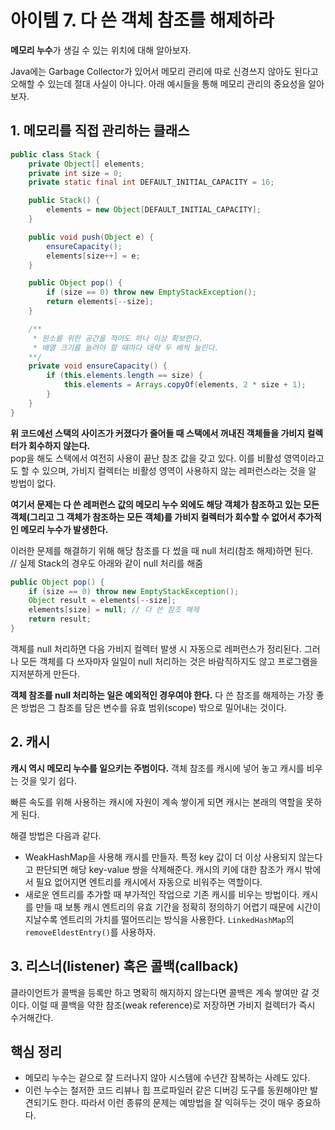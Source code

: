 # 아이템 7. 다 쓴 객체 참조를 해제하라

**메모리 누수**가 생길 수 있는 위치에 대해 알아보자.

Java에는 Garbage Collector가 있어서 메모리 관리에 따로 신경쓰지 않아도 된다고 오해할 수 있는데 절대 사실이 아니다. 아래 예시들을 통해 메모리 관리의 중요성을 알아보자.

## 1. 메모리를 직접 관리하는 클래스

```java
public class Stack {
    private Object[] elements;
    private int size = 0;
    private static final int DEFAULT_INITIAL_CAPACITY = 16;

    public Stack() {
        elements = new Object[DEFAULT_INITIAL_CAPACITY];
    }

    public void push(Object e) {
        ensureCapacity();
        elements[size++] = e;
    }

    public Object pop() {
        if (size == 0) throw new EmptyStackException();
        return elements[--size];
    }

    /**
     * 원소를 위한 공간을 적어도 하나 이상 확보한다.
     * 배열 크기를 늘려야 할 때마다 대략 두 배씩 늘린다.
    **/
    private void ensureCapacity() {
        if (this.elements.length == size) {
            this.elements = Arrays.copyOf(elements, 2 * size + 1);
        }
    }
}
```

**위 코드에선 스택의 사이즈가 커졌다가 줄어들 때 스택에서 꺼내진 객체들을 가비지 컬렉터가 회수하지 않는다.**  
pop을 해도 스택에서 여전히 사용이 끝난 참조 값을 갖고 있다. 이를 비활성 영역이라고도 할 수 있으며, 가비지 컬렉터는 비활성 영역이 사용하지 않는 레퍼런스라는 것을 알 방법이 없다.

**여기서 문제는 다 쓴 레퍼런스 값의 메모리 누수 외에도 해당 객체가 참조하고 있는 모든 객체(그리고 그 객체가 참조하는 모든 객체)를 가비지 컬렉터가 회수할 수 없어서 추가적인 메모리 누수가 발생한다.**

이러한 문제를 해결하기 위해 해당 참조를 다 썼을 때 null 처리(참조 해제)하면 된다.  
// 실제 Stack의 경우도 아래와 같이 null 처리를 해줌

```java
public Object pop() {
    if (size == 0) throw new EmptyStackException();
    Object result = elements[--size];
    elements[size] = null; // 다 쓴 참조 해제
    return result;
}
```

객체를 null 처리하면 다음 가비지 컬렉터 발생 시 자동으로 레퍼런스가 정리된다. 그러나 모든 객체를 다 쓰자마자 일일이 null 처리하는 것은 바람직하지도 않고 프로그램을 지저분하게 만든다.

**객체 참조를 null 처리하는 일은 예외적인 경우여야 한다.** 다 쓴 참조를 해제하는 가장 좋은 방법은 그 참조를 담은 변수를 유효 범위(scope) 밖으로 밀어내는 것이다.

## 2. 캐시

**캐시 역시 메모리 누수를 일으키는 주범이다.** 객체 참조를 캐시에 넣어 놓고 캐시를 비우는 것을 잊기 쉽다.

빠른 속도를 위해 사용하는 캐시에 자원이 계속 쌓이게 되면 캐시는 본래의 역할을 못하게 된다.

해결 방법은 다음과 같다.

- WeakHashMap을 사용해 캐시를 만들자. 특정 key 값이 더 이상 사용되지 않는다고 판단되면 해당 key-value 쌍을 삭제해준다. 캐시의 키에 대한 참조가 캐시 밖에서 필요 없어지면 엔트리를 캐시에서 자동으로 비워주는 역할이다.
- 새로운 엔트리를 추가할 때 부가적인 작업으로 기존 캐시를 비우는 방법이다. 캐시를 만들 때 보통 캐시 엔트리의 유효 기간을 정확히 정의하기 어렵기 때문에 시간이 지날수록 엔트리의 가치를 떨어뜨리는 방식을 사용한다. `LinkedHashMap`의 `removeEldestEntry()`를 사용하자.

## 3. 리스너(listener) 혹은 콜백(callback)

클라이언트가 콜백을 등록만 하고 명확히 해지하지 않는다면 콜백은 계속 쌓여만 갈 것이다. 이럴 때 콜백을 약한 참조(weak reference)로 저장하면 가비지 컬렉터가 즉시 수거해간다.

## 핵심 정리

- 메모리 누수는 겉으로 잘 드러나지 않아 시스템에 수년간 잠복하는 사례도 있다.
- 이런 누수는 철저한 코드 리뷰나 힙 프로파일러 같은 디버깅 도구를 동원해야만 발견되기도 한다. 따라서 이런 종류의 문제는 예방법을 잘 익혀두는 것이 매우 중요하다.
